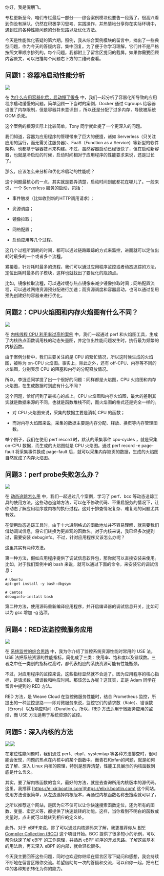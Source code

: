 你好，我是倪朋飞。

专栏更新至今，咱们专栏最后一部分——综合案例模块也要告一段落了。很高兴看到你没有掉队，仍然在积极学习思考、实践操作，并热情地分享你在实际环境中，遇到过的各种性能问题的分析思路以及优化方法。

今天是性能优化答疑的第六期。照例，我从综合案例模块的留言中，摘出了一些典型问题，作为今天的答疑内容，集中回复。为了便于你学习理解，它们并不是严格按照文章顺序排列的。每个问题，我都附上了留言区提问的截屏。如果你需要回顾内容原文，可以扫描每个问题右下方的二维码查看。

## 问题1：容器冷启动性能分析

![](https://static001.geekbang.org/resource/image/be/0c/be00340409bdc188fe7e807996c7e70c.png?wh=1125*1342)

在 [为什么应用容器化后，启动慢了很多](https://time.geekbang.org/column/article/84953) 中，我们一起分析了容器化所导致的应用程序启动缓慢的问题。简单回顾一下当时的案例，Docker 通过 Cgroups 给容器设置了内存限制，但是容器并未意识到 ，所以还是分配了过多内存，导致被系统 OOM 杀死。

这个案例的根源实际上比较简单，Tony 同学就此提了一个更深入的问题。

我们知道，容器为应用程序的管理带来了巨大的便捷，诸如 Serverless（只关注应用的运行，而无需关注服务器）、FaaS（Function as a Service）等新型的软件架构，也都基于容器技术来构建。不过，虽然容器启动已经很快了，但在启动新容器，也就是冷启动的时候，启动时间相对于应用程序的性能要求来说，还是过长了。

那么，应该怎么来分析和优化冷启动的性能呢？

这个问题最核心的一点，其实就是要弄清楚，启动时间到底都花在哪儿了。一般来说，一个 Serverless 服务的启动，包括：

- 事件触发（比如收到新的HTTP调用请求）；

- 资源调度；

- 镜像拉取；

- 网络配置；

- 启动应用等几个过程。


这几个过程所消耗的时间，都可以通过链路跟踪的方式来监控，进而就可以定位出耗时最多的一个或者多个流程。

紧接着，针对耗时最多的流程，我们可以通过应用程序监控或者动态追踪的方法，定位出耗时最多的子模块，这样也就找出了要优化的瓶颈点。

比如，镜像拉取流程，可以通过缓存热点镜像来减少镜像拉取时间；网络配置流程，可以通过网络资源预分配进行加速；而资源调度和容器启动，也可以通过复用预先创建好的容器来进行优化。

## 问题2：CPU火焰图和内存火焰图有什么不同？

![](https://static001.geekbang.org/resource/image/90/38/90a871e0dad35f71f80f1efdc9be5538.png?wh=1125*1228)

在 [内核线程 CPU 利用率过高的案例](https://time.geekbang.org/column/article/86330) 中，我们一起通过 perf 和火焰图工具，生成了内核热点函数调用栈的动态矢量图，并定位出性能问题发生时，执行最为频繁的内核函数。

由于案例分析中，我们主要关注的是 CPU 的繁忙情况，所以这时候生成的火焰图，被称为 on-CPU 火焰图。事实上，除此之外，还有 off-CPU、内存等不同的火焰图，分别表示 CPU 的阻塞和内存的分配释放情况。

所以，李逍遥同学提了出一个很好的问题：同样都是火焰图，CPU 火焰图和内存火焰图，在生成数据时到底有什么不同？

这个问题，恰好问到了最核心的点上。CPU 火焰图和内存火焰图，最大的差别其实就是数据来源的不同，也就是函数堆栈不同，而火焰图的格式还是完全一样的。

- 对 CPU 火焰图来说，采集的数据主要是消耗 CPU 的函数；

- 而对内存火焰图来说，采集的数据主要是内存分配、释放、换页等内存管理函数。


举个例子，我们在使用 perf record 时，默认的采集事件 cpu-cycles ，就是采集 on-CPU 数据，而生成的火焰图就是 CPU 火焰图。通过 perf record -e page-fault 将采集事件换成 page-fault 后，就可以采集内存缺页的数据，生成的火焰图自然就成了内存火焰图。

## 问题3：perf probe失败怎么办？

![](https://static001.geekbang.org/resource/image/45/27/45e3bd4566d77fa9c5677b7ea9a82827.png?wh=1125*1690)

在 [动态追踪怎么用](https://time.geekbang.org/column/article/86710) 中，我们一起通过几个案例，学习了 perf、bcc 等动态追踪工具的使用方法。这些动态追踪方法，可以在不修改代码、不重启服务的情况下，让你动态了解应用程序或内核的执行过程。这对于排查情况复杂、难复现的问题尤其有效。

在使用动态追踪工具时，由于十六进制格式的函数地址并不容易理解，就需要我们借助调试信息，将它们转换为更直观的函数名。对于内核来说，我已经多次提到过，需要安装 debuginfo。不过，针对应用程序又该怎么办呢？

这里其实有两种方法。

第一种方法，假如应用程序提供了调试信息软件包，那你就可以直接安装来使用。比如，对于我们案例中的 bash 来说，就可以通过下面的命令，来安装它的调试信息：

```
# Ubuntu
apt-get install -y bash-dbgsym

# Centos
debuginfo-install bash

```

第二种方法，使用源码重新编译应用程序，并开启编译器的调试信息开关，比如可以为 gcc 增加 -g 选项。

## 问题4：RED法监控微服务应用

![](https://static001.geekbang.org/resource/image/31/30/310b2bd6af3628b3fd3c85cd83a34530.png?wh=1125*1090)

在 [系统监控的综合思路](https://time.geekbang.org/column/article/87980) 中，我为你介绍了监控系统资源性能时常用的 USE 法。USE 法把系统资源的性能指标，简化成了三类：使用率、饱和度以及错误数。三者之中任一类别的指标过高时，都代表相应的系统资源可能有性能瓶颈。

不过，对应用程序的监控来说，这些指标显然就不合适了。因为应用程序的核心指标，是请求数、错误数和响应时间。那该怎么办呢？这其实，正是 Adam 同学在留言中提到的 RED 方法。

RED 方法，是 Weave Cloud 在监控微服务性能时，结合 Prometheus 监控，所提出的一种监控思路——即对微服务来说，监控它们的请求数（Rate）、错误数（Errors）以及响应时间（Duration）。所以，RED 方法适用于微服务应用的监控，而 USE 方法适用于系统资源的监控。

## 问题5：深入内核的方法

![](https://static001.geekbang.org/resource/image/73/13/73bdcda4daf3da8b1706ed480bffe413.png?wh=1125*2287)![](https://static001.geekbang.org/resource/image/fe/98/fedc0101abec096969b021a7306de798.png?wh=1125*1174)

在定位性能问题时，我们通过 perf、ebpf、systemtap 等各种方法排查时，很可能会发现，问题的热点在内核中的某个函数中。而青石和xfan的问题，就是如何去了解、深入 Linux 内核的原理，特别是想弄清楚，性能工具展示的内核函数到底是什么含义。

其实，要了解内核函数的含义，最好的方法，就是去查询所用内核版本的源代码。这里，我推荐 [https://elixir.bootlin.com](https://elixir.bootlin.com) 这个网站。使用方法也很简单，从左边选择内核版本，再通过内核函数名称去搜索就可以了。

之所以推荐这个网站，是因为它不仅可以让你快速搜索函数定位，还为所有的函数、变量、宏定义等，都提供了快速跳转的功能。这样，当你看到不明白的函数或变量时，点击就可以跳转到相应的定义处。

此外，对于 eBPF来说，除了可以通过内核源码来了解，我更推荐你从 [BPF Compiler Collection (BCC)](https://github.com/iovisor/bcc) 这个项目开始。BCC 提供了很多短小的示例，可以帮你快速了解 eBPF 的工作原理，并熟悉 eBPF 程序的开发思路。了解这些基本的用法后，再去深入 eBPF 的内部，就会轻松很多。

今天我主要回答这些问题，同时也欢迎你继续在留言区写下疑问和感想，我会持续不断地在留言区跟你交流。希望借助每一次的答疑和交流，可以和你一起，把专栏中的各种知识转化为你的能力。
